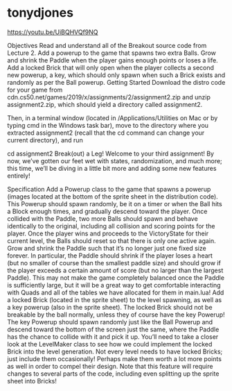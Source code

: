 # tonydjones

https://youtu.be/UiBQHVQf9NQ

Objectives
Read and understand all of the Breakout source code from Lecture 2.
Add a powerup to the game that spawns two extra Balls.
Grow and shrink the Paddle when the player gains enough points or loses a life.
Add a locked Brick that will only open when the player collects a second new powerup, a key, which should only spawn when such a Brick exists and randomly as per the Ball powerup.
Getting Started
Download the distro code for your game from cdn.cs50.net/games/2019/x/assignments/2/assignment2.zip and unzip assignment2.zip, which should yield a directory called assignment2.

Then, in a terminal window (located in /Applications/Utilities on Mac or by typing cmd in the Windows task bar), move to the directory where you extracted assignment2 (recall that the cd command can change your current directory), and run

cd assignment2
Break(out) a Leg!
Welcome to your third assignment! By now, we’ve gotten our feet wet with states, randomization, and much more; this time, we’ll be diving in a little bit more and adding some new features entirely!

Specification
Add a Powerup class to the game that spawns a powerup (images located at the bottom of the sprite sheet in the distribution code). This Powerup should spawn randomly, be it on a timer or when the Ball hits a Block enough times, and gradually descend toward the player. Once collided with the Paddle, two more Balls should spawn and behave identically to the original, including all collision and scoring points for the player. Once the player wins and proceeds to the VictoryState for their current level, the Balls should reset so that there is only one active again.
Grow and shrink the Paddle such that it’s no longer just one fixed size forever. In particular, the Paddle should shrink if the player loses a heart (but no smaller of course than the smallest paddle size) and should grow if the player exceeds a certain amount of score (but no larger than the largest Paddle). This may not make the game completely balanced once the Paddle is sufficiently large, but it will be a great way to get comfortable interacting with Quads and all of the tables we have allocated for them in main.lua!
Add a locked Brick (located in the sprite sheet) to the level spawning, as well as a key powerup (also in the sprite sheet). The locked Brick should not be breakable by the ball normally, unless they of course have the key Powerup! The key Powerup should spawn randomly just like the Ball Powerup and descend toward the bottom of the screen just the same, where the Paddle has the chance to collide with it and pick it up. You’ll need to take a closer look at the LevelMaker class to see how we could implement the locked Brick into the level generation. Not every level needs to have locked Bricks; just include them occasionally! Perhaps make them worth a lot more points as well in order to compel their design. Note that this feature will require changes to several parts of the code, including even splitting up the sprite sheet into Bricks!
